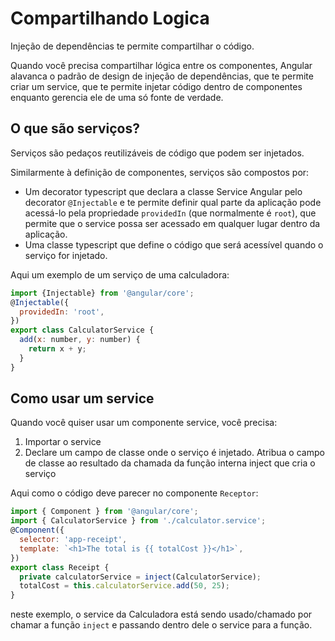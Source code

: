 # Compartilhando Logica

Injeção de dependências te permite compartilhar o código.

Quando você precisa compartilhar lógica entre os componentes, Angular alavanca o padrão de design de injeção de dependências, que te permite criar um service, que te permite injetar código dentro de componentes enquanto gerencia ele de uma só fonte de verdade.

## O que são serviços?

Serviços são pedaços reutilizáveis de código que podem ser injetados.

Similarmente à definição de componentes, serviços são compostos por:
* Um decorator typescript que declara a classe Service Angular pelo decorator `@Injectable` e te permite definir qual parte da aplicação pode acessá-lo pela propriedade `providedIn` (que normalmente é `root`), que permite que o service possa ser acessado em qualquer lugar dentro da aplicação.
* Uma classe typescript que define o código que será acessível quando o serviço for injetado.

Aqui um exemplo de um serviço de uma calculadora:
```js
import {Injectable} from '@angular/core';
@Injectable({
  providedIn: 'root',
})
export class CalculatorService {
  add(x: number, y: number) {
    return x + y;
  }
}
```

## Como usar um service

Quando você quiser usar um componente service, você precisa:

1. Importar o service
2. Declare um campo de classe onde o serviço é injetado. Atribua o campo de classe ao resultado da chamada da função interna inject que cria o serviço

Aqui como o código deve parecer no componente `Receptor`:

```js
import { Component } from '@angular/core';
import { CalculatorService } from './calculator.service';
@Component({
  selector: 'app-receipt',
  template: `<h1>The total is {{ totalCost }}</h1>`,
})
export class Receipt {
  private calculatorService = inject(CalculatorService);
  totalCost = this.calculatorService.add(50, 25);
}
```

neste exemplo, o service da Calculadora está sendo usado/chamado por chamar a função `inject` e passando dentro dele o service para a função.